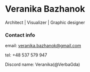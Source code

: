 # Veranika Bazhanok
Architect | Visualizer | Graphic designer

### Contact info
email: veranika.bazhanok@gmail.com

tel: +48 537 579 947

Discord name: Veranika(@VerbaGda)


